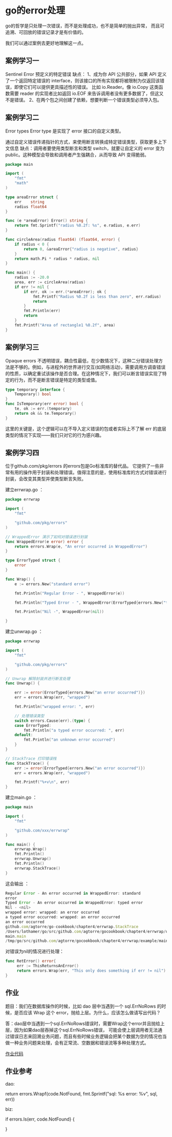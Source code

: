 # go的error处理
 
go的哲学是只处理一次错误，而不是处理成功，也不是简单的抛出异常，
而且可追溯、可回放的错误记录才是有价值的。

我们可以通过案例去更好地理解这一点。

## 案例学习一
Sentinel Error
预定义的特定错误
缺点：
1、成为你 API 公共部分，如果 API 定义了一个返回特定错误的 interface，则该接口的所有实现都将被限制为仅返回该错误，即使它们可以提供更具描述性的错误。
比如 io.Reader。像 io.Copy 这类函数需要 reader 的实现者比如返回 io.EOF 来告诉调用者没有更多数据了，但这又不是错误。
2、在两个包之间创建了依赖，想要判断一个错误类型必须导入包。

## 案例学习二
Error types
Error type 是实现了 error 接口的自定义类型。


通过自定义错误传递指针的方式，来使用断言转换成特定错误类型，获取更多上下文信息
缺点：调用者要使用类型断言和类型 switch，就要让自定义的 error 变为 public。这种模型会导致和调用者产生强耦合，从而导致 API 变得脆弱。
```go
package main

import (  
    "fmt"
    "math"
)

type areaError struct {  
    err    string
    radius float64
}

func (e *areaError) Error() string {  
    return fmt.Sprintf("radius %0.2f: %s", e.radius, e.err)
}

func circleArea(radius float64) (float64, error) {  
    if radius < 0 {
        return 0, &areaError{"radius is negative", radius}
    }
    return math.Pi * radius * radius, nil
}

func main() {  
    radius := -20.0
    area, err := circleArea(radius)
    if err != nil {
        if err, ok := err.(*areaError); ok {
            fmt.Printf("Radius %0.2f is less than zero", err.radius)
            return
        }
        fmt.Println(err)
        return
    }
    fmt.Printf("Area of rectangle1 %0.2f", area)
}
```

## 案例学习三
Opaque errors
不透明错误，耦合性最低，在少数情况下，这种二分错误处理方法是不够的。例如，与进程外的世界进行交互(如网络活动)，需要调用方调查错误的性质，以确定重试该操作是否合理。在这种情况下，我们可以断言错误实现了特定的行为，而不是断言错误是特定的类型或值。
```go
type temporary interface {
    Temporary() bool
}
func IsTemporary(err error) bool {
    te, ok := err.(temporary)
    return ok && te.Temporary()
}

```
这里的关键是，这个逻辑可以在不导入定义错误的包或者实际上不了解 err 的底层类型的情况下实现——我们只对它的行为感兴趣。

## 案例学习四

位于github.com/pkg/errors 的errors包是Go标准库的替代品。
它提供了一些非常有用的操作用于封装和处理错误。值得注意的是，使用标准库的方式对错误进行封装，会改变其类型并使类型断言失败。

建立errwrap.go ：

```go
package errwrap

import (
	"fmt"

	"github.com/pkg/errors"
)

// WrappedError 演示了如何对错误进行封装
func WrappedError(e error) error {
	return errors.Wrap(e, "An error occurred in WrappedError")
}

type ErrorTyped struct {
	error
}

func Wrap() {
	e := errors.New("standard error")

	fmt.Println("Regular Error - ", WrappedError(e))

	fmt.Println("Typed Error - ", WrappedError(ErrorTyped{errors.New("typed error")}))

	fmt.Println("Nil -", WrappedError(nil))

}
```
建立unwrap.go ：

```go
package errwrap

import (
	"fmt"

	"github.com/pkg/errors"
)

// Unwrap 解除封装并进行断言处理
func Unwrap() {

	err := error(ErrorTyped{errors.New("an error occurred")})
	err = errors.Wrap(err, "wrapped")

	fmt.Println("wrapped error: ", err)

	// 处理错误类型
	switch errors.Cause(err).(type) {
	case ErrorTyped:
		fmt.Println("a typed error occurred: ", err)
	default:
		fmt.Println("an unknown error occurred")
	}
}

// StackTrace 打印错误栈
func StackTrace() {
	err := error(ErrorTyped{errors.New("an error occurred")})
	err = errors.Wrap(err, "wrapped")

	fmt.Printf("%+v\n", err)
}
```
建立main.go ：
```go
package main

import (
	"fmt"

	"github.com/xxx/errwrap"
)

func main() {
	errwrap.Wrap()
	fmt.Println()
	errwrap.Unwrap()
	fmt.Println()
	errwrap.StackTrace()
}
```
这会输出 ：

```js
Regular Error - An error occurred in WrappedError: standard
error
Typed Error - An error occurred in WrappedError: typed error
Nil - <nil>
wrapped error: wrapped: an error occurred
a typed error occurred: wrapped: an error occurred
an error occurred
github.com/agtorre/go-cookbook/chapter4/errwrap.StackTrace
/Users/lothamer/go/src/github.com/agtorre/gocookbook/chapter4/errwrap/unwrap.go:30
main.main
/tmp/go/src/github.com/agtorre/gocookbook/chapter4/errwrap/example/main.go:14
```
对错误为nil的情况进行处理：

```go
func RetError() error{
     err := ThisReturnsAnError()
     return errors.Wrap(err, "This only does something if err != nil")
}
```

## 作业

题目：我们在数据库操作的时候，比如 dao 层中当遇到一个 sql.ErrNoRows 的时候，是否应该 Wrap 这个 error，抛给上层。为什么，应该怎么做请写出代码？

答：dao层中当遇到一个sql.ErrNoRows错误时，需要Wrap这个error并且抛给上层，因为如果dao层吞掉这个sql.ErrNoRows错误，
可能会使上层调用者无法通过错误日志来回溯业务问题，而且有些时候业务逻辑会把某个数据为空的情况也当做一种业务问题来处理，会有正常流、空数据和错误流等多种处理方式。

[作业代码](./demo.go)



## 作业参考
dao: 

return errors.Wrapf(code.NotFound, fmt.Sprintf("sql: %s error: %v", sql, err))


biz:

if errors.Is(err, code.NotFound} {

}
 